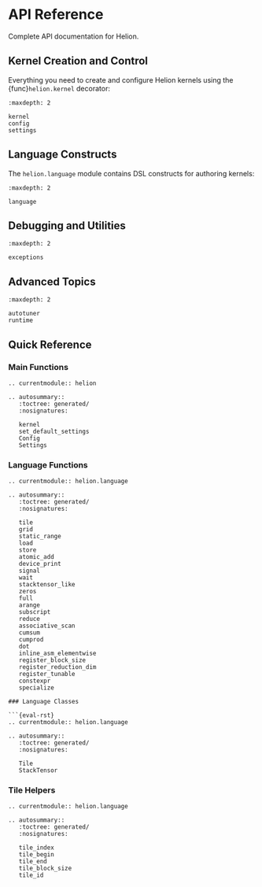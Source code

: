 # API Reference

Complete API documentation for Helion.

## Kernel Creation and Control

Everything you need to create and configure Helion kernels using the {func}`helion.kernel` decorator:

```{toctree}
:maxdepth: 2

kernel
config
settings
```

## Language Constructs

The `helion.language` module contains DSL constructs for authoring kernels:

```{toctree}
:maxdepth: 2

language
```

## Debugging and Utilities

```{toctree}
:maxdepth: 2

exceptions
```

## Advanced Topics

```{toctree}
:maxdepth: 2

autotuner
runtime
```

## Quick Reference

### Main Functions

```{eval-rst}
.. currentmodule:: helion

.. autosummary::
   :toctree: generated/
   :nosignatures:

   kernel
   set_default_settings
   Config
   Settings
```

### Language Functions

```{eval-rst}
.. currentmodule:: helion.language

.. autosummary::
   :toctree: generated/
   :nosignatures:

   tile
   grid
   static_range
   load
   store
   atomic_add
   device_print
   signal
   wait
   stacktensor_like
   zeros
   full
   arange
   subscript
   reduce
   associative_scan
   cumsum
   cumprod
   dot
   inline_asm_elementwise
   register_block_size
   register_reduction_dim
   register_tunable
   constexpr
   specialize

### Language Classes

```{eval-rst}
.. currentmodule:: helion.language

.. autosummary::
   :toctree: generated/
   :nosignatures:

   Tile
   StackTensor
```

### Tile Helpers

```{eval-rst}
.. currentmodule:: helion.language

.. autosummary::
   :toctree: generated/
   :nosignatures:

   tile_index
   tile_begin
   tile_end
   tile_block_size
   tile_id
```
```
